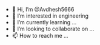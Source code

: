 - 👋 Hi, I’m @Avdhesh5666
- 👀 I’m interested in engineering
- 🌱 I’m currently learning ...
- 💞️ I’m looking to collaborate on ...
- 📫 How to reach me ...

<!---
Avdhesh5666/Avdhesh5666 is a ✨ special ✨ repository because its `README.md` (this file) appears on your GitHub profile.
You can click the Preview link to take a look at your changes.
--->
